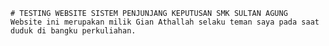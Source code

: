     # TESTING WEBSITE SISTEM PENJUNJANG KEPUTUSAN SMK SULTAN AGUNG
    Website ini merupakan milik Gian Athallah selaku teman saya pada saat duduk di bangku perkuliahan. 

